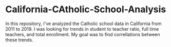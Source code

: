 # California-CAtholic-School-Analysis
In this repository, I've analyzed the Catholic school data in California from 2011 to 2019. I was looking for trends in student to teacher ratio, full time teachers, and total enrollment. My goal was to find correllations between these trends. 
